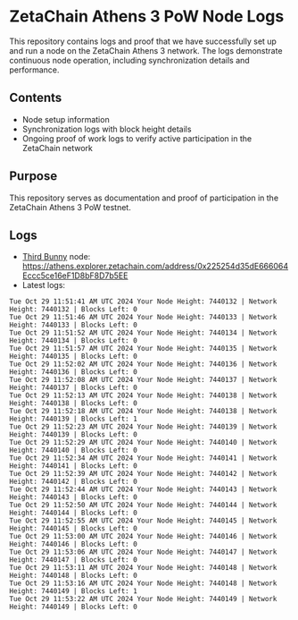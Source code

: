 # ZetaChain Athens 3 PoW Node Logs
This repository contains logs and proof that we have successfully set up and run a node on the ZetaChain Athens 3 network. The logs demonstrate continuous node operation, including synchronization details and performance.

## Contents
- Node setup information
- Synchronization logs with block height details
- Ongoing proof of work logs to verify active participation in the ZetaChain network

## Purpose
This repository serves as documentation and proof of participation in the ZetaChain Athens 3 PoW testnet.

## Logs

- [Third Bunny](https://thirdbunny.xyz/) node: https://athens.explorer.zetachain.com/address/0x225254d35dE666064Eccc5ce16eF1D8bF8D7b5EE
- Latest logs:
```
Tue Oct 29 11:51:41 AM UTC 2024 Your Node Height: 7440132 | Network Height: 7440132 | Blocks Left: 0
Tue Oct 29 11:51:46 AM UTC 2024 Your Node Height: 7440133 | Network Height: 7440133 | Blocks Left: 0
Tue Oct 29 11:51:52 AM UTC 2024 Your Node Height: 7440134 | Network Height: 7440134 | Blocks Left: 0
Tue Oct 29 11:51:57 AM UTC 2024 Your Node Height: 7440135 | Network Height: 7440135 | Blocks Left: 0
Tue Oct 29 11:52:02 AM UTC 2024 Your Node Height: 7440136 | Network Height: 7440136 | Blocks Left: 0
Tue Oct 29 11:52:08 AM UTC 2024 Your Node Height: 7440137 | Network Height: 7440137 | Blocks Left: 0
Tue Oct 29 11:52:13 AM UTC 2024 Your Node Height: 7440138 | Network Height: 7440138 | Blocks Left: 0
Tue Oct 29 11:52:18 AM UTC 2024 Your Node Height: 7440138 | Network Height: 7440139 | Blocks Left: 1
Tue Oct 29 11:52:23 AM UTC 2024 Your Node Height: 7440139 | Network Height: 7440139 | Blocks Left: 0
Tue Oct 29 11:52:29 AM UTC 2024 Your Node Height: 7440140 | Network Height: 7440140 | Blocks Left: 0
Tue Oct 29 11:52:34 AM UTC 2024 Your Node Height: 7440141 | Network Height: 7440141 | Blocks Left: 0
Tue Oct 29 11:52:39 AM UTC 2024 Your Node Height: 7440142 | Network Height: 7440142 | Blocks Left: 0
Tue Oct 29 11:52:44 AM UTC 2024 Your Node Height: 7440143 | Network Height: 7440143 | Blocks Left: 0
Tue Oct 29 11:52:50 AM UTC 2024 Your Node Height: 7440144 | Network Height: 7440144 | Blocks Left: 0
Tue Oct 29 11:52:55 AM UTC 2024 Your Node Height: 7440145 | Network Height: 7440145 | Blocks Left: 0
Tue Oct 29 11:53:00 AM UTC 2024 Your Node Height: 7440146 | Network Height: 7440146 | Blocks Left: 0
Tue Oct 29 11:53:06 AM UTC 2024 Your Node Height: 7440147 | Network Height: 7440147 | Blocks Left: 0
Tue Oct 29 11:53:11 AM UTC 2024 Your Node Height: 7440148 | Network Height: 7440148 | Blocks Left: 0
Tue Oct 29 11:53:16 AM UTC 2024 Your Node Height: 7440148 | Network Height: 7440149 | Blocks Left: 1
Tue Oct 29 11:53:22 AM UTC 2024 Your Node Height: 7440149 | Network Height: 7440149 | Blocks Left: 0
```
